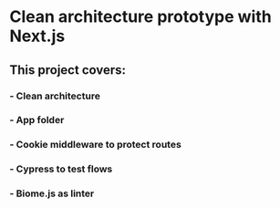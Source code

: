 # Clean architecture prototype with Next.js

## This project covers:

### - Clean architecture

### - App folder

### - Cookie middleware to protect routes

### - Cypress to test flows

### - Biome.js as linter
